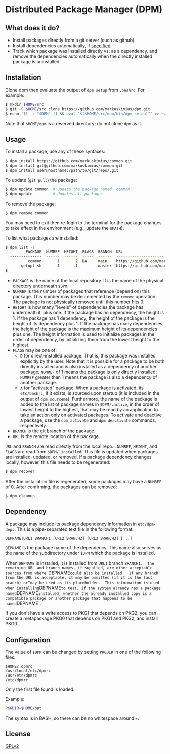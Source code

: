 # Distributed Package Manager (DPM)

## What does it do?

- Install packages directly from a git server (such as github).
- Install dependencies automatically, if [specified](#dependency).
- Track which package was installed directly vs. as a dependency,
  and remove the dependencies automatically when the directly installed package
  is uninstalled.


## Installation

Clone dpm then evaluate the output of `dpm setup` from `.bashrc`.
For example:

```bash
$ mkdir $HOME/src
$ git -C $HOME/src clone https://github.com/markuskimius/dpm.git
$ echo '[[ -z "$DPM" ]] && eval "$($HOME/src/dpm/bin/dpm setup)"' >> ~/.bashrc
```

Note that `$HOME/dpm` is a reserved directory; do not clone `dpm` as it.


## Usage

To install a package, use any of these syntaxes:

```bash
$ dpm install https://github.com/markuskimius/common.git
$ dpm install git@github.com:markuskimius/common.git
$ dpm install user@hostname:/path/to/git/repo/.git
```

To update (`git pull`) the package:

```bash
$ dpm update common  # Update the package named 'common'
$ dpm update         # Updates all packages
```

To remove the package:

```bash
$ dpm remove common
```

You may need to exit then re-login to the terminal for the package changes to
take effect in the environment (e.g., update the `$PATH`).


To list what packages are installed:

```bash
$ dpm list -l
         PACKAGE  NUMREF  HEIGHT  FLAGS  BRANCH  URL
  --------------  ------  ------  -----  ------  ----------------------------------------------
          common       1       2  DA     main    https://github.com/markuskimius/common.git
       getopt-sh       1       1         master  https://github.com/markuskimius/getopt-sh.git
$
```

- `PACKAGE` is the name of the local repository.
  It is the name of the physical directory underneath `$DPM`.
- `NUMREF` is the number of packages that reference (depend on) this package.
  This number may be decremented by the `remove` operation.
  The package is not physically removed until this number hits 0.
- `HEIGHT` is how many "levels" of dependencies the package has underneath it,
  plus one.
  If the package has no dependency, the height is 1.
  If the package has 1 dependency, the height of the package is the height of
  its dependency plus 1.
  If the package has many dependencies, the height of the package is the
  maximum height of its dependencies plus one.
  The height information is used to initialize packages in the order of
  dependency, by initializing them from the lowest height to the highest.
- `FLAGS` may be one of:
  - `D` for direct-installed package.
    That is, this package was installed explicitly by the user.
    Note that it is possible for a package to be both directly installed and is
    also installed as a dependency of another package;
    `NUMREF` of 1 means the package is only directly installed;
    `NUMREF` greater than 1 means the package is also a dependency of another
    package.
  - `A` for "activated" package.
    When a package is activated, its `etc/bashrc`, if it exists, is sourced
    upon startup (it is included in the output of `dpm sourceme`).
    Furthermore, the name of the package is added to the list of package names
    in `$DPM/.active`, in the order of lowest height to the highest, that
    may be read by an application to take an action only on activated packages.
    To activate and deactive a package, use the `dpm activate` and `dpm
    deactivate` commands, respectively.
- `BRANCH` is the git branch of the package.
- `URL` is the remote location of the package.

`URL` and `BRANCH` are read directly from the local repo.
.
`NUMREF`, `HEIGHT`, and `FLAGS` are read from `$DPM/.installed`.
This file is updated when packages are installed, updated, or removed.
If a package dependency changes locally, however, this file needs to be
regenerated:

```bash
$ dpm recover
```

After the installation file is regenerated, some packages may have a `NUMREF` of 0.
After confirming, the packages can be removed:

```bash
$ dpm cleanup
```


## Dependency

A package may include its package dependency information in `etc/dpm-deps`.
This is a pipe-separated text file in the following format:

```
DEPNAME|URL1 BRANCH1 [URL2 BRANCH2] [URL3 BRANCH3] [...]
```

`DEPNAME` is the package name of the dependency.  This name also serves as the
name of the subdirectory under `$DPM` which the package is installed.

When `DEPNAME` is installed, it is installed from `URL1` branch `BRANCH1.  The
remaining URL and branch names, if supplied, are other acceptable sources from
where `DEPNAME` could also be installed.  If any branch from the URL is
acceptable, it may be ommitted (if it is the last branch) or `*` may be used as
its placeholder.  This information is used when installing `DEPNAME` to test,
if the system already has a package named `DEPNAME` installed, whether the
already installed copy is a compatible package or another package that happens
to be named `DEPNAME`.

If you don't have a write access to PKG1 that depends on PKG2, you can create a
metapackage PKG0 that depends on PKG1 and PKG2, and install PKG0.


## Configuration

The value of `$DPM` can be changed by setting `PKGDIR` in one of the following
files:

```
$HOME/.dpmrc
/usr/local/etc/dpmrc
/usr/etc/dpmrc
/etc/dpmrc
```
Only the first file found is loaded.

Example:

```bash
PKGDIR=$HOME/opt
```

The syntax is in BASH, so there can be no whitespace around `=`.


## License

[GPLv2]


[GPLv2]: <https://github.com/markuskimius/dpm/blob/main/LICENSE>

